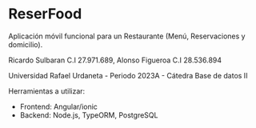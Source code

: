 # ReserFood
Aplicación móvil funcional para un Restaurante (Menú, Reservaciones y domicilio). 

Ricardo Sulbaran C.I 27.971.689, Alonso Figueroa C.I 28.536.894

Universidad Rafael Urdaneta - Periodo 2023A  - Cátedra Base de datos II

Herramientas a utilizar:
- Frontend: Angular/ionic
- Backend: Node.js, TypeORM, PostgreSQL
